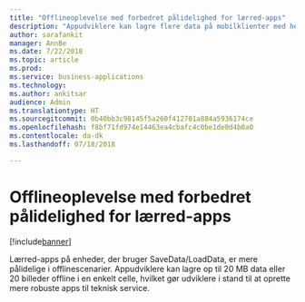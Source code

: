 ```yaml
---
title: "Offlineoplevelse med forbedret pålidelighed for lærred-apps"
description: "Appudviklere kan lagre flere data på mobilklienter med henblik på offlineunderstøttelse"
author: sarafankit
manager: AnnBe
ms.date: 7/22/2018
ms.topic: article
ms.prod: 
ms.service: business-applications
ms.technology: 
ms.author: ankitsar
audience: Admin
ms.translationtype: HT
ms.sourcegitcommit: 0b40bb3c98145f5a260f412701a884a5936174ce
ms.openlocfilehash: f8bf71fd974e14463ea4cbafc4c0be1de0d4b0a0
ms.contentlocale: da-dk
ms.lasthandoff: 07/18/2018

---
```

# <a name="improved-reliability-of-offline-experience-for-canvas-apps"></a>Offlineoplevelse med forbedret pålidelighed for lærred-apps


[!include[banner](../../includes/banner.md)]

Lærred-apps på enheder, der bruger SaveData/LoadData, er mere pålidelige i offlinescenarier. Appudviklere kan lagre op til 20 MB data eller 20 billeder offline i en enkelt celle, hvilket gør udviklere i stand til at oprette mere robuste apps til teknisk service.

